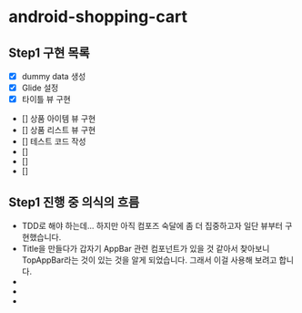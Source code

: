 # android-shopping-cart

## Step1 구현 목록

- [x] dummy data 생성
- [x] Glide 설정
- [x] 타이틀 뷰 구현
- [] 상품 아이템 뷰 구현
- [] 상품 리스트 뷰 구현
- [] 테스트 코드 작성
- []
- []
- []

## Step1 진행 중 의식의 흐름

- TDD로 해야 하는데... 하지만 아직 컴포즈 숙달에 좀 더 집중하고자 일단 뷰부터 구현했습니다.
- Title을 만들다가 갑자기 AppBar 관련 컴포넌트가 있을 것 같아서 찾아보니 TopAppBar라는 것이 있는 것을 알게 되었습니다. 그래서 이걸 사용해 보려고 합니다.
-
-
- 